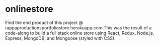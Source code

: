 # onlinestore

Find the end product of this project @ rappaproductionsportfoliostore.herokuapp.com
This was the result of a code-along to build a full stack online store using React, Redux, Node.js, Express, MongoDB, and Mongoose (styled with CSS). 
